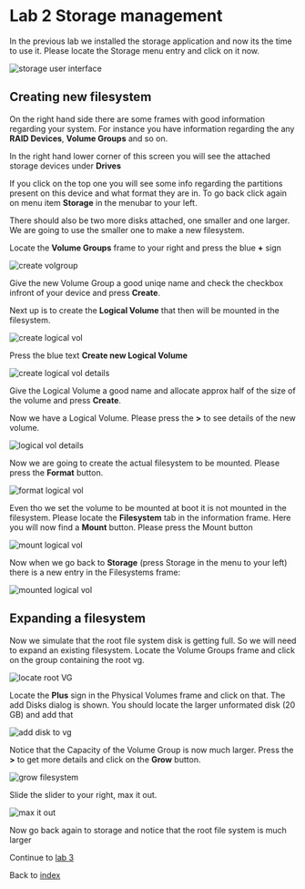 # Lab 2 Storage management

In the previous lab we installed the storage application and now its the time to use it. Please locate the Storage menu entry and click on it now.

![storage user interface](images/interface_storage.png)

## Creating new filesystem

On the right hand side there are some frames with good information regarding your system. For instance you have information regarding the any **RAID Devices**, **Volume Groups** and so on.

In the right hand lower corner of this screen you will see the attached storage devices under **Drives**

If you click on the top one you will see some info regarding the partitions present on this device and what format they are in. To go back click again on menu item **Storage** in the menubar to your left.

There should also be two more disks attached, one smaller and one larger. We are going to use the smaller one to make a new filesystem.

Locate the **Volume Groups** frame to your right and press the blue **+** sign

![create volgroup ](images/interface_createvg.png)

Give the new Volume Group a good uniqe name and check the checkbox infront of your device and press **Create**.

Next up is to create the **Logical Volume** that then will be mounted in the filesystem.

![create logical vol ](images/interface_newlogvol.png)

Press the blue text **Create new Logical Volume**

![create logical vol details ](images/interface_createlogvol.png)

Give the Logical Volume a good name and allocate approx half of the size of the volume and press **Create**.

Now we have a Logical Volume. Please press the **>** to see details of the new volume.

![logical vol details ](images/interface_formatlv.png)

Now we are going to create the actual filesystem to be mounted. Please press the **Format** button.

![format logical vol](images/interface_formatoflv.png)

Even tho we set the volume to be mounted at boot it is not mounted in the filesystem. Please locate the **Filesystem** tab in the information frame. Here you will now find a **Mount** button. Please press the Mount button

![mount logical vol](images/interface_filesystemtab.png)

Now when we go back to **Storage** (press Storage in the menu to your left) there is a new entry in the Filesystems frame:

![mounted logical vol](images/interface_newfsadded.png)

## Expanding a filesystem

Now we simulate that the root file system disk is getting full. So we will need to expand an existing filesystem. Locate the Volume Groups frame and click on the group containing the root vg.

![locate root VG](images/interface_extendvg.png)

Locate the **Plus** sign in the Physical Volumes frame and click on that. The add Disks dialog is shown. You should locate the larger unformated disk (20 GB) and add that

![add disk to vg](images/interface_adddiskvg.png)

Notice that the Capacity of the Volume Group is now much larger. Press the **>** to get more details and click on the **Grow** button.

![grow filesystem](images/interface_growxfsvol.png)

Slide the slider to your right, max it out.

![max it out](images/interface_growslider.png)

Now go back again to storage and notice that the root file system is much larger

Continue to [lab 3](lab3.md)

Back to [index](thews.md)
